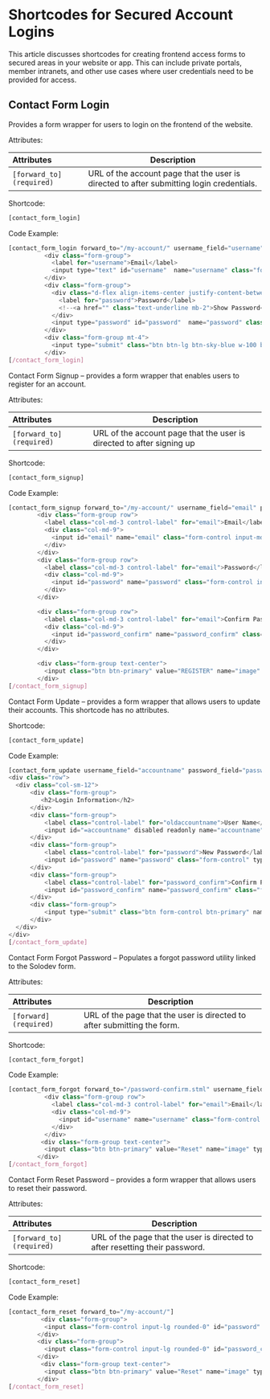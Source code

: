 # Shortcodes for Secured Account Logins

This article discusses shortcodes for creating frontend access forms to secured areas in your website or app. This can include private portals, member intranets, and other use cases where user credentials need to be provided for access.

## Contact Form Login 

Provides a form wrapper for users to login on the frontend of the website. 

Attributes:

**Attributes** | **Description** 
:--- | ---
```[forward_to](required)``` | URL of the account page that the user is directed to after submitting login credentials.

Shortcode:
 
```js
[contact_form_login]
``` 

Code Example:

```js
[contact_form_login forward_to="/my-account/" username_field="username" password_field="password"]
          <div class="form-group">
            <label for="username">Email</label>
            <input type="text" id="username"  name="username" class="form-control">
          </div>
          <div class="form-group">
            <div class="d-flex align-items-center justify-content-between">
              <label for="password">Password</label>
              <!--<a href="" class="text-underline mb-2">Show Password</a>-->
            </div>
            <input type="password" id="password"  name="password" class="form-control">
          </div>
          <div class="form-group mt-4">
            <input type="submit" class="btn btn-lg btn-sky-blue w-100 btn-rounded-lg" value="Sign in">
          </div>
[/contact_form_login]
```

Contact Form Signup – provides a form wrapper that enables users to register for an account. 

Attributes:

**Attributes** | **Description** 
:--- | ---
```[forward_to](required)``` | URL of the account page that the user is directed to after signing up

Shortcode:

```js
[contact_form_signup]
```

Code Example:

```js
[contact_form_signup forward_to="/my-account/" username_field="email" password_field="password"]
        <div class="form-group row">
          <label class="col-md-3 control-label" for="email">Email</label>  
          <div class="col-md-9">
            <input id="email" name="email" class="form-control input-md required validate" required="" type="text">
          </div>
        </div>
        <div class="form-group row">
          <label class="col-md-3 control-label" for="email">Password</label>  
          <div class="col-md-9">
            <input id="password" name="password" class="form-control input-md required validate" required="" type="password">
          </div>
        </div>

        <div class="form-group row">
          <label class="col-md-3 control-label" for="email">Confirm Password</label>  
          <div class="col-md-9">
            <input id="password_confirm" name="password_confirm" class="form-control input-md required validate" required="" type="password">
          </div>
        </div>

        <div class="form-group text-center">
          <input class="btn btn-primary" value="REGISTER" name="image" type="submit" width="164" height="27" />
        </div>
[/contact_form_signup]
```

Contact Form Update – provides a form wrapper that allows users to update their accounts. This shortcode has no attributes.

Shortcode:

```js
[contact_form_update]
```

Code Example:

```js
[contact_form_update username_field="accountname" password_field="password" email_field="email"]
<div class="row">
  <div class="col-sm-12">
      <div class="form-group">
         <h2>Login Information</h2>
      </div>
      <div class="form-group">
          <label class="control-label" for="oldaccountname">User Name</label>
          <input id="=accountname" disabled readonly name="accountname" class="form-control" type="text" value="<?=$contact->accountname?>">
      </div>
      <div class="form-group">
          <label class="control-label" for="password">New Password</label>
          <input id="password" name="password" class="form-control" type="password" value="">
      </div>
      <div class="form-group">
          <label class="control-label" for="password_confirm">Confirm Password</label>
          <input id="password_confirm" name="password_confirm" class="form-control" type="password" value="">
      </div>
      <div class="form-group">
          <input type="submit" class="btn form-control btn-primary" name="Submit" value="Update User">
      </div>
  </div>
</div>
[/contact_form_update]
```

Contact Form Forgot Password – Populates a forgot password utility linked to the Solodev form.

Attributes:

**Attributes** | **Description** 
:--- | ---
```[forward](required)``` | URL of the page that the user is directed to after submitting the form. 

Shortcode:

```js
[contact_form_forgot]
``` 

Code Example:

 
```js
[contact_form_forgot forward_to="/password-confirm.stml" username_field="username" password_field="password" email_field="mail"]
          <div class="form-group row">
            <label class="col-md-3 control-label" for="email">Email</label>  
            <div class="col-md-9">
              <input id="username" name="username" class="form-control input-md required validate" required="" type="text">
            </div>
          </div>
         <div class="form-group text-center">
          <input class="btn btn-primary" value="Reset" name="image" type="submit" width="164" height="27" />
        </div>
[/contact_form_forgot]
```

Contact Form Reset Password – provides a form wrapper that allows users to reset their password.

Attributes:

**Attributes** | **Description** 
:--- | ---
```[forward_to](required)``` | URL of the page that the user is directed to after resetting their password.

Shortcode:

```js
[contact_form_reset]
``` 

Code Example:

```js
[contact_form_reset forward_to="/my-account/"]
         <div class="form-group">
          <input class="form-control input-lg rounded-0" id="password" name="password" placeholder="Password" type="password" required >
        </div>
        <div class="form-group">
          <input class="form-control input-lg rounded-0" id="password_confirm" name="password_confirm" placeholder="Confirm Password" type="password" required>
        </div>
         <div class="form-group text-center">
          <input class="btn btn-primary" value="Reset" name="image" type="submit" width="164" height="27" />
        </div>
[/contact_form_reset]
``` 